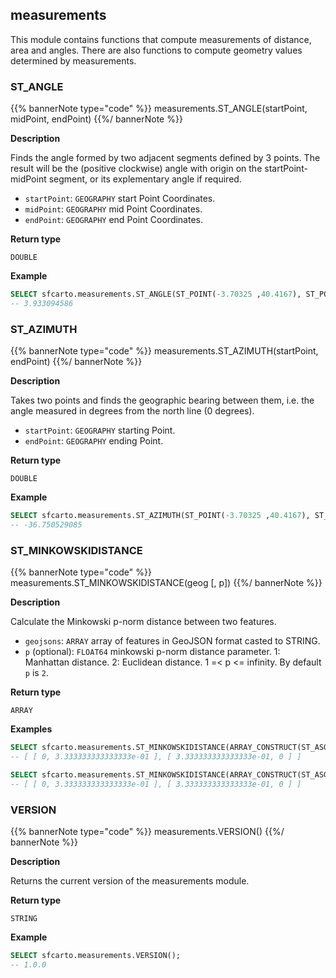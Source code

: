 ## measurements

<div class="badges"><div class="core"></div></div>

This module contains functions that compute measurements of distance, area and angles. There are also functions to compute geometry values determined by measurements.

### ST_ANGLE

{{% bannerNote type="code" %}}
measurements.ST_ANGLE(startPoint, midPoint, endPoint)
{{%/ bannerNote %}}

**Description**

Finds the angle formed by two adjacent segments defined by 3 points. The result will be the (positive clockwise) angle with origin on the startPoint-midPoint segment, or its explementary angle if required.

* `startPoint`: `GEOGRAPHY` start Point Coordinates.
* `midPoint`: `GEOGRAPHY` mid Point Coordinates.
* `endPoint`: `GEOGRAPHY` end Point Coordinates.

**Return type**

`DOUBLE`

**Example**

``` sql
SELECT sfcarto.measurements.ST_ANGLE(ST_POINT(-3.70325 ,40.4167), ST_POINT(-4.70325 ,10.4167), ST_POINT(-5.70325 ,40.4167));
-- 3.933094586
```

### ST_AZIMUTH

{{% bannerNote type="code" %}}
measurements.ST_AZIMUTH(startPoint, endPoint)
{{%/ bannerNote %}}

**Description**

Takes two points and finds the geographic bearing between them, i.e. the angle measured in degrees from the north line (0 degrees).

* `startPoint`: `GEOGRAPHY` starting Point.
* `endPoint`: `GEOGRAPHY` ending Point.

**Return type**

`DOUBLE`

**Example**

``` sql
SELECT sfcarto.measurements.ST_AZIMUTH(ST_POINT(-3.70325 ,40.4167), ST_POINT(-4.70325 ,41.4167));
-- -36.750529085
```

### ST_MINKOWSKIDISTANCE

{{% bannerNote type="code" %}}
measurements.ST_MINKOWSKIDISTANCE(geog [, p])
{{%/ bannerNote %}}

**Description**

Calculate the Minkowski p-norm distance between two features.

* `geojsons`: `ARRAY` array of features in GeoJSON format casted to STRING.
* `p` (optional): `FLOAT64` minkowski p-norm distance parameter. 1: Manhattan distance. 2: Euclidean distance. 1 =< p <= infinity. By default `p` is `2`.

**Return type**

`ARRAY`

**Examples**

``` sql
SELECT sfcarto.measurements.ST_MINKOWSKIDISTANCE(ARRAY_CONSTRUCT(ST_ASGEOJSON(ST_POINT(10,10))::STRING, ST_ASGEOJSON(ST_POINT(13,10))::STRING));
-- [ [ 0, 3.333333333333333e-01 ], [ 3.333333333333333e-01, 0 ] ]
```

``` sql
SELECT sfcarto.measurements.ST_MINKOWSKIDISTANCE(ARRAY_CONSTRUCT(ST_ASGEOJSON(ST_POINT(10,10))::STRING, ST_ASGEOJSON(ST_POINT(13,10))::STRING), 2);
-- [ [ 0, 3.333333333333333e-01 ], [ 3.333333333333333e-01, 0 ] ]
```

### VERSION

{{% bannerNote type="code" %}}
measurements.VERSION()
{{%/ bannerNote %}}

**Description**

Returns the current version of the measurements module.

**Return type**

`STRING`

**Example**

```sql
SELECT sfcarto.measurements.VERSION();
-- 1.0.0
```